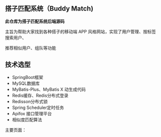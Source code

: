 ## 搭子匹配系统（Buddy Match)

**此仓库为搭子匹配系统后端源码**

主旨为帮助大家找到各种搭子的移动端 APP 风格网站，实现了用户管理、按标签搜索用户、

推荐相似用户、组队等功能

## 技术选型

- SpringBoot框架
- MySQL数据库
- MyBatis-Plus、MyBatis X 动生成代码
- Redis缓存、Redis分布式登录
- Redisson分布式锁
- Spring Scheduler定时任务
- Apifox 接口管理平台
- 相似度匹配算法

主要页面：
